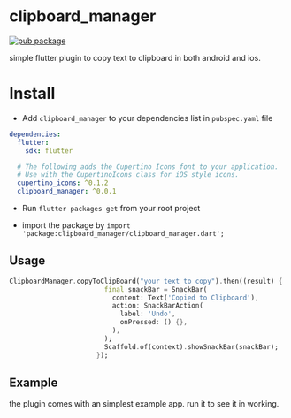# clipboard_manager

[![pub package](https://img.shields.io/pub/v/clipboard_manager.svg)](https://pub.dartlang.org/packages/clipboard_manager)


simple flutter plugin to copy text to clipboard in both android and ios.

# Install

- Add `clipboard_manager` to your dependencies list in `pubspec.yaml` file
```yaml
dependencies:
  flutter:
    sdk: flutter

  # The following adds the Cupertino Icons font to your application.
  # Use with the CupertinoIcons class for iOS style icons.
  cupertino_icons: ^0.1.2
  clipboard_manager: ^0.0.1
```
- Run `flutter packages get` from your root project

- import the package by `import 'package:clipboard_manager/clipboard_manager.dart';`


## Usage

```dart
ClipboardManager.copyToClipBoard("your text to copy").then((result) {
                        final snackBar = SnackBar(
                          content: Text('Copied to Clipboard'),
                          action: SnackBarAction(
                            label: 'Undo',
                            onPressed: () {},
                          ),
                        );
                        Scaffold.of(context).showSnackBar(snackBar);
                      });

```

## Example

the plugin comes with an simplest example app. run it to see it in working.
